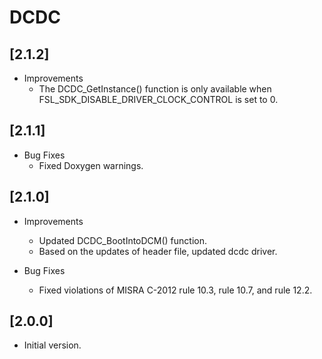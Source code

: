 # DCDC

## [2.1.2]

- Improvements
  - The DCDC_GetInstance() function is only available when FSL_SDK_DISABLE_DRIVER_CLOCK_CONTROL is set to 0.

## [2.1.1]

- Bug Fixes
  - Fixed Doxygen warnings.

## [2.1.0]

- Improvements

  - Updated DCDC_BootIntoDCM() function.
  - Based on the updates of header file, updated dcdc driver.

- Bug Fixes

  - Fixed violations of MISRA C-2012 rule 10.3, rule 10.7, and
    rule 12.2.

## [2.0.0]

- Initial version.
